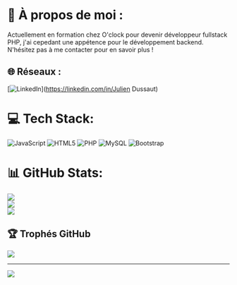 # 💫 À propos de moi :
Actuellement en formation chez O'clock pour devenir développeur fullstack PHP, j'ai cepedant une appétence pour le développement backend.<br>N'hésitez pas à me contacter pour en savoir plus !


## 🌐 Réseaux :
[![LinkedIn](https://img.shields.io/badge/LinkedIn-%230077B5.svg?logo=linkedin&logoColor=white)](https://linkedin.com/in/Julien Dussaut) 

# 💻 Tech Stack:
![JavaScript](https://img.shields.io/badge/javascript-%23323330.svg?style=for-the-badge&logo=javascript&logoColor=%23F7DF1E) ![HTML5](https://img.shields.io/badge/html5-%23E34F26.svg?style=for-the-badge&logo=html5&logoColor=white) ![PHP](https://img.shields.io/badge/php-%23777BB4.svg?style=for-the-badge&logo=php&logoColor=white) ![MySQL](https://img.shields.io/badge/mysql-%2300000f.svg?style=for-the-badge&logo=mysql&logoColor=white) ![Bootstrap](https://img.shields.io/badge/bootstrap-%238511FA.svg?style=for-the-badge&logo=bootstrap&logoColor=white)
# 📊 GitHub Stats:
![](https://github-readme-stats.vercel.app/api?username=Julien-Dussaut&theme=dark&hide_border=false&include_all_commits=true&count_private=true)<br/>
![](https://github-readme-streak-stats.herokuapp.com/?user=Julien-Dussaut&theme=dark&hide_border=false)<br/>
![](https://github-readme-stats.vercel.app/api/top-langs/?username=Julien-Dussaut&theme=dark&hide_border=false&include_all_commits=true&count_private=true&layout=compact)

## 🏆 Trophés GitHub 
![](https://github-profile-trophy.vercel.app/?username=Julien-Dussaut&theme=radical&no-frame=false&no-bg=true&margin-w=4)

---
[![](https://visitcount.itsvg.in/api?id=Julien-Dussaut&icon=0&color=0)](https://visitcount.itsvg.in)

<!-- Proudly created with GPRM ( https://gprm.itsvg.in ) -->
